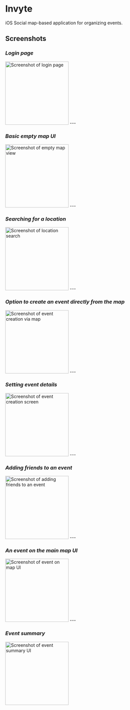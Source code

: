 # Invyte

iOS Social map-based application for organizing events.

## Screenshots

### _Login page_
<img src="https://raw.githubusercontent.com/PatelRahil/HangTime/master/pics/LoginPage.png" alt="Screenshot of login page" width="200"/>
---

### _Basic empty map UI_
<img src="https://raw.githubusercontent.com/PatelRahil/HangTime/master/pics/BasicMapView.png" alt="Screenshot of empty map view" width="200"/>
---

### _Searching for a location_
<img src="https://raw.githubusercontent.com/PatelRahil/HangTime/master/pics/LocationSearch.png" alt="Screenshot of location search" width="200"/>
---

### _Option to create an event directly from the map_
<img src="https://raw.githubusercontent.com/PatelRahil/HangTime/master/pics/CreateEventViaMap.png" alt="Screenshot of event creation via map" width="200"/>
---

### _Setting event details_
<img src="https://raw.githubusercontent.com/PatelRahil/HangTime/master/pics/CreateEventView.png" alt="Screenshot of event creation screen" width="200"/>
---

### _Adding friends to an event_
<img src="https://raw.githubusercontent.com/PatelRahil/HangTime/master/pics/AddFriendsToEventView.png" alt="Screenshot of adding friends to an event" width="200"/>
---

### _An event on the main map UI_
<img src="https://raw.githubusercontent.com/PatelRahil/HangTime/master/pics/EventDescriptionViaMap.png" alt="Screenshot of event on map UI" width="200"/>
---

### _Event summary_
<img src="https://raw.githubusercontent.com/PatelRahil/HangTime/master/pics/CreateEventView.png" alt="Screenshot of event summary UI" width="200"/>